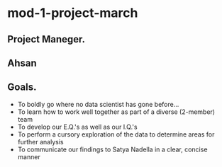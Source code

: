 # mod-1-project-march

Project Maneger.
-----
Ahsan
------
Goals.
--------
* To boldly go where no data scientist has gone before...
* To learn how to work well together as part of a diverse (2-member) team
* To develop our E.Q.'s as well as our I.Q.'s
* To perform a cursory exploration of the data to determine areas for further analysis
* To communicate our findings to Satya Nadella in a clear, concise manner


